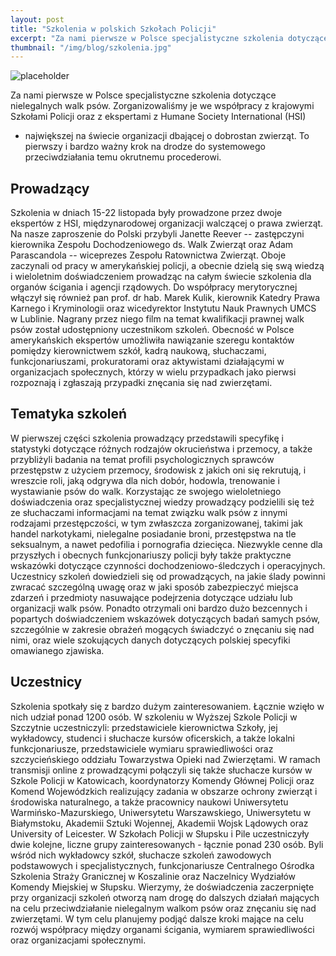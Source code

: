 ```yaml
---
layout: post
title: "Szkolenia w polskich Szkołach Policji"
excerpt: "Za nami pierwsze w Polsce specjalistyczne szkolenia dotyczące nielegalnych walk psów."
thumbnail: "/img/blog/szkolenia.jpg"
---
```


![placeholder](https://stopwalkompsow.pl/img/blog/szkolenia.jpg)

Za nami pierwsze w Polsce specjalistyczne szkolenia dotyczące
nielegalnych walk psów. Zorganizowaliśmy je we współpracy z krajowymi
Szkołami Policji oraz z ekspertami z Humane Society International (HSI)
- największej na świecie organizacji dbającej o dobrostan zwierząt. To
pierwszy i bardzo ważny krok na drodze do systemowego przeciwdziałania
temu okrutnemu procederowi.

## Prowadzący

Szkolenia w dniach 15-22 listopada były prowadzone przez dwoje ekspertów
z HSI, międzynarodowej organizacji walczącej o prawa zwierząt. Na nasze
zaproszenie do Polski przybyli Janette Reever -- zastępczyni kierownika
Zespołu Dochodzeniowego ds. Walk Zwierząt oraz Adam Parascandola --
wiceprezes Zespołu Ratownictwa Zwierząt. Oboje zaczynali od pracy w
amerykańskiej policji, a obecnie dzielą się swą wiedzą i wieloletnim
doświadczeniem prowadząc na całym świecie szkolenia dla organów ścigania
i agencji rządowych. Do współpracy merytorycznej włączył się również pan
prof. dr hab. Marek Kulik, kierownik Katedry Prawa Karnego i
Kryminologii oraz wicedyrektor Instytutu Nauk Prawnych UMCS w Lublinie.
Nagrany przez niego film na temat kwalifikacji prawnej walk psów został
udostępniony uczestnikom szkoleń. Obecność w Polsce amerykańskich
ekspertów umożliwiła nawiązanie szeregu kontaktów pomiędzy kierownictwem
szkół, kadrą naukową, słuchaczami, funkcjonariuszami, prokuratorami oraz
aktywistami działającymi w organizacjach społecznych, którzy w wielu
przypadkach jako pierwsi rozpoznają i zgłaszają przypadki znęcania się
nad zwierzętami.

## Tematyka szkoleń

W pierwszej części szkolenia prowadzący przedstawili specyfikę i
statystyki dotyczące różnych rodzajów okrucieństwa i przemocy, a także
przybliżyli badania na temat profili psychologicznych sprawców
przestępstw z użyciem przemocy, środowisk z jakich oni się rekrutują, i
wreszcie roli, jaką odgrywa dla nich dobór, hodowla, trenowanie i
wystawianie psów do walk. Korzystając ze swojego wieloletniego
doświadczenia oraz specjalistycznej wiedzy prowadzący podzielili się też
ze słuchaczami informacjami na temat związku walk psów z innymi
rodzajami przestępczości, w tym zwłaszcza zorganizowanej, takimi jak
handel narkotykami, nielegalne posiadanie broni, przestępstwa na tle
seksualnym, a nawet pedofilia i pornografia dziecięca. Niezwykle cenne
dla przyszłych i obecnych funkcjonariuszy policji były także praktyczne
wskazówki dotyczące czynności dochodzeniowo-śledczych i operacyjnych.
Uczestnicy szkoleń dowiedzieli się od prowadzących, na jakie ślady
powinni zwracać szczególną uwagę oraz w jaki sposób zabezpieczyć miejsca
zdarzeń i przedmioty nasuwające podejrzenia dotyczące udziału lub
organizacji walk psów. Ponadto otrzymali oni bardzo dużo bezcennych i
popartych doświadczeniem wskazówek dotyczących badań samych psów,
szczególnie w zakresie obrażeń mogących świadczyć o znęcaniu się nad
nimi, oraz wiele szokujących danych dotyczących polskiej specyfiki
omawianego zjawiska.

## Uczestnicy

Szkolenia spotkały się z bardzo dużym zainteresowaniem. Łącznie wzięło w
nich udział ponad 1200 osób. W szkoleniu w Wyższej Szkole Policji w
Szczytnie uczestniczyli: przedstawiciele kierownictwa Szkoły, jej
wykładowcy, studenci i słuchacze kursów oficerskich, a także lokalni
funkcjonariusze, przedstawiciele wymiaru sprawiedliwości oraz
szczycieńskiego oddziału Towarzystwa Opieki nad Zwierzętami. W ramach
transmisji online z prowadzącymi połączyli się także słuchacze kursów w
Szkole Policji w Katowicach, koordynatorzy Komendy Głównej Policji oraz
Komend Wojewódzkich realizujący zadania w obszarze ochrony zwierząt i
środowiska naturalnego, a także pracownicy naukowi Uniwersytetu
Warmińsko-Mazurskiego, Uniwersytetu Warszawskiego, Uniwersytetu w
Białymstoku, Akademii Sztuki Wojennej, Akademii Wojsk Lądowych oraz
University of Leicester. W Szkołach Policji w Słupsku i Pile
uczestniczyły dwie kolejne, liczne grupy zainteresowanych - łącznie
ponad 230 osób. Byli wśród nich wykładowcy szkół, słuchacze szkoleń
zawodowych podstawowych i specjalistycznych, funkcjonariusze Centralnego
Ośrodka Szkolenia Straży Granicznej w Koszalinie oraz Naczelnicy
Wydziałów Komendy Miejskiej w Słupsku. Wierzymy, że doświadczenia
zaczerpnięte przy organizacji szkoleń otworzą nam drogę do dalszych
działań mających na celu przeciwdziałanie nielegalnym walkom psów oraz
znęcaniu się nad zwierzętami. W tym celu planujemy podjąć dalsze kroki
mające na celu rozwój współpracy między organami ścigania, wymiarem
sprawiedliwości oraz organizacjami społecznymi.
